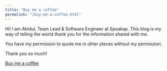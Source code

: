 ```yaml
---
title: "Buy me a coffee"
permalink: "/buy-me-a-coffee.html"
---
```


Hi! I am Abidul, Team Lead & Software Engineer at Speakap. This blog is my way of telling the world thank you for the information shared with me.

You have my permission to quote me in other places without my permission.

Thank you so much!

<a class="btn btn-danger" href="https://www.buymeacoffee.com/abidulrmdn">Buy me a coffee</a>
